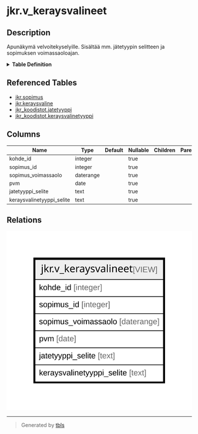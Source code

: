 # jkr.v_keraysvalineet

## Description

Apunäkymä velvoitekyselyille. Sisältää mm. jätetyypin selitteen ja sopimuksen voimassaoloajan.

<details>
<summary><strong>Table Definition</strong></summary>

```sql
CREATE VIEW v_keraysvalineet AS (
 SELECT s.kohde_id,
    s.id AS sopimus_id,
    s.voimassaolo AS sopimus_voimassaolo,
    kv.pvm,
    jt.selite AS jatetyyppi_selite,
    kvt.selite AS keraysvalinetyyppi_selite
   FROM (((jkr.sopimus s
     JOIN jkr.keraysvaline kv ON ((s.id = kv.sopimus_id)))
     JOIN jkr_koodistot.jatetyyppi jt ON ((jt.id = s.jatetyyppi_id)))
     JOIN jkr_koodistot.keraysvalinetyyppi kvt ON ((kv.keraysvalinetyyppi_id = kvt.id)))
)
```

</details>

## Referenced Tables

- [jkr.sopimus](jkr.sopimus.md)
- [jkr.keraysvaline](jkr.keraysvaline.md)
- [jkr_koodistot.jatetyyppi](jkr_koodistot.jatetyyppi.md)
- [jkr_koodistot.keraysvalinetyyppi](jkr_koodistot.keraysvalinetyyppi.md)

## Columns

| Name | Type | Default | Nullable | Children | Parents | Comment |
| ---- | ---- | ------- | -------- | -------- | ------- | ------- |
| kohde_id | integer |  | true |  |  |  |
| sopimus_id | integer |  | true |  |  |  |
| sopimus_voimassaolo | daterange |  | true |  |  |  |
| pvm | date |  | true |  |  |  |
| jatetyyppi_selite | text |  | true |  |  |  |
| keraysvalinetyyppi_selite | text |  | true |  |  |  |

## Relations

![er](jkr.v_keraysvalineet.svg)

---

> Generated by [tbls](https://github.com/k1LoW/tbls)

